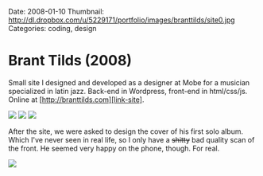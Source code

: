 Date: 2008-01-10
Thumbnail: http://dl.dropbox.com/u/5229171/portfolio/images/branttilds/site0.jpg
Categories: coding, design

# Brant Tilds (2008)


Small site I designed and developed as a designer at Mobe for a musician specialized in latin jazz. Back-end in Wordpress, front-end in html/css/js. Online at [http://branttilds.com][link-site].

[![](http://dl.dropbox.com/u/5229171/portfolio/images/branttilds/site1.png)][link-site]
[![](http://dl.dropbox.com/u/5229171/portfolio/images/branttilds/site2.png)][link-site]
[![](http://dl.dropbox.com/u/5229171/portfolio/images/branttilds/site3.png)][link-site]

After the site, we were asked to design the cover of his first solo album. Which I've never seen in real life, so I only have a <del>shitty</del> bad quality scan of the front. He seemed very happy on the phone, though. For real.

![](http://dl.dropbox.com/u/5229171/portfolio/images/branttilds/cd.jpg)


[link-site]:http://branttilds.com
